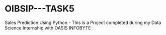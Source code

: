 # OIBSIP---TASK5
Sales Prediction Using Python - This is a Project completed during my Data Science Internship with OASIS INFOBYTE
